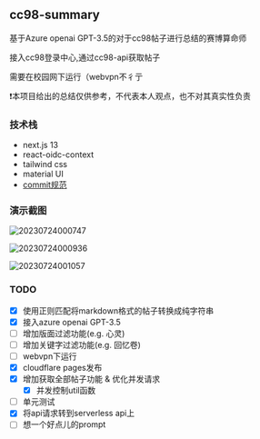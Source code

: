 ## cc98-summary

基于Azure openai GPT-3.5的对于cc98帖子进行总结的赛博算命师

接入cc98登录中心,通过cc98-api获取帖子

需要在校园网下运行（webvpn不彳亍

❗本项目给出的总结仅供参考，不代表本人观点，也不对其真实性负责

### 技术栈

- next.js 13
- react-oidc-context
- tailwind css
- material UI
- [commit规范](https://www.conventionalcommits.org/en/v1.0.0/)

### 演示截图

![20230724000747](https://typora-1309407228.cos.ap-shanghai.myqcloud.com/20230724000747.png)

![20230724000936](https://typora-1309407228.cos.ap-shanghai.myqcloud.com/20230724000936.png)

![20230724001057](https://typora-1309407228.cos.ap-shanghai.myqcloud.com/20230724001057.png)

### TODO

- [x] 使用正则匹配将markdown格式的帖子转换成纯字符串
- [x] 接入azure openai GPT-3.5
- [ ] 增加版面过滤功能(e.g. 心灵)
- [ ] 增加关键字过滤功能(e.g. 回忆卷)
- [ ] webvpn下运行
- [x] cloudflare pages发布
- [x] 增加获取全部帖子功能 & 优化并发请求
  - [x] 并发控制util函数
- [ ] 单元测试
- [x] 将api请求转到serverless api上
- [ ] 想一个好点儿的prompt
